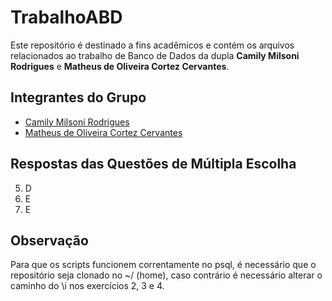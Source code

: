 # TrabalhoABD

Este repositório é destinado a fins acadêmicos e contém os arquivos relacionados ao trabalho de Banco de Dados da dupla **Camily Milsoni Rodrigues** e **Matheus de Oliveira Cortez Cervantes**.

## Integrantes do Grupo
- [Camily Milsoni Rodrigues](https://github.com/camilymilsoni)
- [Matheus de Oliveira Cortez Cervantes](https://github.com/MatheusCervantes)

## Respostas das Questões de Múltipla Escolha
5) D
6) E
7) E

## Observação
Para que os scripts funcionem correntamente no psql, é necessário que o repositório seja clonado no ~/ (home), caso contrário é necessário alterar o caminho do \i nos exercícios 2, 3 e 4.
